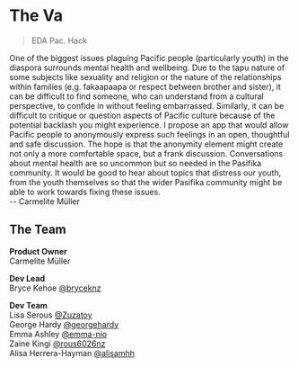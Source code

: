# The Va

> EDA Pac. Hack

One of the biggest issues plaguing Pacific people (particularly youth) in the diaspora surrounds mental health and wellbeing. Due to the tapu nature of some subjects like sexuality and religion or the nature of the relationships within families (e.g. fakaapaapa or respect between brother and sister), it can be difficult to find someone, who can understand from a cultural perspective, to confide in without feeling embarrassed. Similarly, it can be difficult to critique or question aspects of Pacific culture because of the potential backlash you might experience. I propose an app that would allow Pacific people to anonymously express such feelings in an open, thoughtful and safe discussion. The hope is that the anonymity element might create not only a more comfortable space, but a frank discussion. Conversations about mental health are so uncommon but so needed in the Pasifika community. It would be good to hear about topics that distress our youth, from the youth themselves so that the wider Pasifika community might be able to work towards fixing these issues.  
-- Carmelite Müller  

## The Team
**Product Owner**  
Carmelite Müller

**Dev Lead**  
Bryce Kehoe [@bryceknz](https://github.com/bryceknz)  

**Dev Team**  
Lisa Serous [@Zuzatoy](https://github.com/Zuzatoy)   
George Hardy [@georgehardy](https://github.com/georgehardy)  
Emma Ashley [@emma-nio](https://github.com/emmanio)  
Zaine Kingi [@rous6026nz](https://github.com/rous6026nz)  
Alisa Herrera-Hayman [@alisamhh](https://github.com/alisamhh)  
